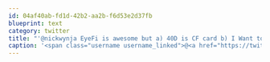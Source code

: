 ```yaml
---
id: 04af40ab-fd1d-42b2-aa2b-f6d53e2d37fb
blueprint: text
category: twitter
title: "'@nickwynja EyeFi is awesome but a) 40D is CF card b) I Want to hook up thumb drives, etc. For $30 the USB/SD kit does both +@codingmerc"
caption: '<span class="username username_linked">@<a href="https://twitter.com/nickwynja" title="Nick Wynja">nickwynja</a></span> EyeFi is awesome but a) 40D is CF card b) I Want to hook up thumb drives, etc. For $30 the USB/SD kit does both +@codingmerc'
---
```

